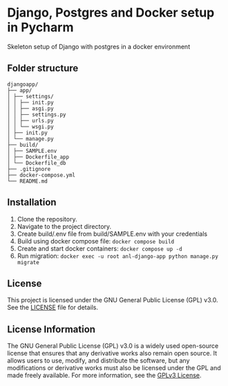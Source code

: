 # Django, Postgres and Docker setup in Pycharm

Skeleton setup of Django with postgres in a docker environment

## Folder structure
````
djangoapp/
├── app/
│ ├── settings/
│ │ ├── init.py
│ │ ├── asgi.py
│ │ ├── settings.py
│ │ ├── urls.py
│ │ └── wsgi.py
│ ├── init.py
│ └── manage.py
├── build/
│ ├── SAMPLE.env
│ ├── Dockerfile_app
│ └── Dockerfile_db
├── .gitignore
├── docker-compose.yml
└── README.md
````

## Installation

1. Clone the repository.
2. Navigate to the project directory.
3. Create build/.env file from build/SAMPLE.env with your credentials
4. Build using docker compose file: `docker compose build`
5. Create and start docker containers: `docker compose up -d`  
6. Run migration: `docker exec -u root anl-django-app python manage.py migrate`


## License

This project is licensed under the GNU General Public License (GPL) v3.0. See the [LICENSE](LICENSE) file for details.

## License Information

The GNU General Public License (GPL) v3.0 is a widely used open-source license that ensures that any derivative works also remain open source. It allows users to use, modify, and distribute the software, but any modifications or derivative works must also be licensed under the GPL and made freely available. For more information, see the [GPLv3 License](https://www.gnu.org/licenses/gpl-3.0.html).
